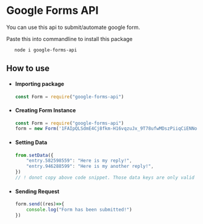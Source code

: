 # Google Forms API
You can use this api to submit/automate google form.

Paste this into commandline to install this package
```
   node i google-forms-api 
```

## How to use

-  #### Importing package

    ```js
    const Form = require("google-forms-api")
    ```
- #### Creating Form Instance
    
    ```js
    const Form = require("google-forms-api")
    form = new Form('1FAIpQLSdmE4Cj8fkm-H16vqzuJx_9T78ufwMDszPiiqCiENNoop7s1A') // Form id
    ```
- #### Setting Data
    ```js
    from.setData({
        "entry.582598559": "Here is my reply!",
        "entry.946288599": "Here is my another reply!",
    })
    // ! donot copy above code snippet. Those data keys are only valid for my form. You have to see the network tab while submitting the form and get the key values for now.
    ```
- #### Sending Request

    ```js
    form.send((res)=>{
        console.log("Form has been submitted!")
    })
    ```



